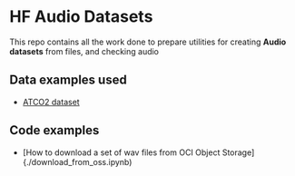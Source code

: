 # HF Audio Datasets
This repo contains all the work done to prepare utilities for creating **Audio datasets** from files, and checking audio

## Data examples used
* [ATCO2 dataset](https://www.atco2.org/data)

## Code examples
* [How to download a set of wav files from OCI Object Storage]{./download_from_oss.ipynb)


